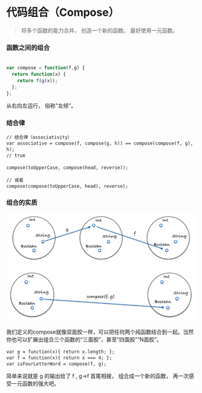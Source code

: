 # 代码组合（Compose）

> 将多个函数的能力合并， 创造一个新的函数。 最好使用一元函数。

### 函数之间的组合

```javascript

var compose = function(f,g) {
  return function(x) {
    return f(g(x));
  };
};

```

从右向左运行， 俗称"左倾"。

### 结合律

```
// 结合律（associativity）
var associative = compose(f, compose(g, h)) == compose(compose(f, g), h);
// true

compose(toUpperCase, compose(head, reverse));

// 或者
compose(compose(toUpperCase, head), reverse);

```

### 组合的实质

<p align="left">
  <img src="https://github.com/zhaotianxiang/functional-programming/blob/master/imge/compose1.png" width="1000"/>
  <img src="https://github.com/zhaotianxiang/functional-programming/blob/master/imge/compose2.png" width="1000"/>
</p>

我们定义的compose就像双面胶一样，可以把任何两个纯函数结合到一起。当然你也可以扩展出组合三个函数的“三面胶”，甚至“四面胶”“N面胶”。


```
var g = function(x){ return x.length; };
var f = function(x){ return x === 4; };
var isFourLetterWord = compose(f, g);
```
简单来说就是 g 的输出给了 f , g->f 首尾相接， 组合成一个新的函数， 再一次感受一元函数的强大吧。
